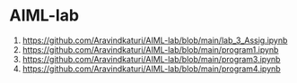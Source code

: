 # AIML-lab
1) https://github.com/Aravindkaturi/AIML-lab/blob/main/lab_3_Assig.ipynb
2) https://github.com/Aravindkaturi/AIML-lab/blob/main/program1.ipynb
3) https://github.com/Aravindkaturi/AIML-lab/blob/main/program3.ipynb
4) https://github.com/Aravindkaturi/AIML-lab/blob/main/program4.ipynb
